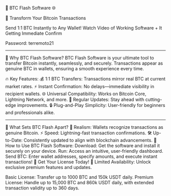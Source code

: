 🚀 BTC Flash Software 🌐

📢 Transform Your Bitcoin Transactions

Send 1:1 BTC Instantly to Any Wallet!
Watch Video of Working Software + It Getting Immediate Confirm

Password: terremoto21

_________________________________________________________________________________________________________________________________________________________________________________________


🌟 Why BTC Flash Software?
BTC Flash Software is your ultimate tool to transfer Bitcoin instantly, seamlessly, and securely. Transactions appear as genuine BTC in wallets, ensuring a smooth experience every time.

🔥 Key Features:
💰 1:1 BTC Transfers: Transactions mirror real BTC at current market rates.
⚡ Instant Confirmation: No delays—immediate visibility in recipient wallets.
🌐 Universal Compatibility: Works on Bitcoin Core, Lightning Network, and more.
🔄 Regular Updates: Stay ahead with cutting-edge improvements.
🔒 Plug-and-Play Simplicity: User-friendly for beginners and professionals alike.

__________________________________________________________________________________________________________________________________________________________________________________________

💎 What Sets BTC Flash Apart?
👀 Realism: Wallets recognize transactions as genuine Bitcoin.
⚡ Speed: Lightning-fast transaction confirmations.
🛠️ Up-to-Date: Consistently updated to align with blockchain advancements.
🚀 How to Use BTC Flash Software:
Download: Get the software and install it securely on your device.
Run: Access an intuitive, user-friendly dashboard.
Send BTC: Enter wallet addresses, specify amounts, and execute instant transactions!
💼 Get Your License Today!
🔐 Limited Availability:
Unlock exclusive premium features and updates.

Basic License: Transfer up to 1000 BTC and 150k USDT daily.
Premium License: Handle up to 15,000 BTC and 860k USDT daily, with extended transaction validity up to 360 days.

